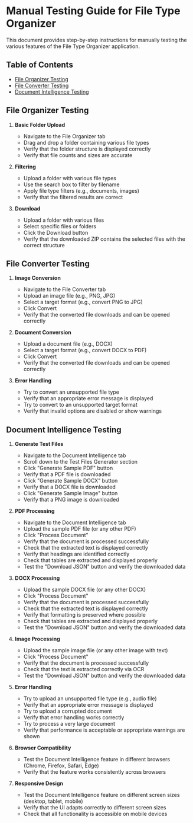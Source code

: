 # Manual Testing Guide for File Type Organizer

This document provides step-by-step instructions for manually testing the
various features of the File Type Organizer application.

## Table of Contents

- [File Organizer Testing](#file-organizer-testing)
- [File Converter Testing](#file-converter-testing)
- [Document Intelligence Testing](#document-intelligence-testing)

## File Organizer Testing

1. **Basic Folder Upload**

   - Navigate to the File Organizer tab
   - Drag and drop a folder containing various file types
   - Verify that the folder structure is displayed correctly
   - Verify that file counts and sizes are accurate

2. **Filtering**

   - Upload a folder with various file types
   - Use the search box to filter by filename
   - Apply file type filters (e.g., documents, images)
   - Verify that the filtered results are correct

3. **Download**
   - Upload a folder with various files
   - Select specific files or folders
   - Click the Download button
   - Verify that the downloaded ZIP contains the selected files with the correct
     structure

## File Converter Testing

1. **Image Conversion**

   - Navigate to the File Converter tab
   - Upload an image file (e.g., PNG, JPG)
   - Select a target format (e.g., convert PNG to JPG)
   - Click Convert
   - Verify that the converted file downloads and can be opened correctly

2. **Document Conversion**

   - Upload a document file (e.g., DOCX)
   - Select a target format (e.g., convert DOCX to PDF)
   - Click Convert
   - Verify that the converted file downloads and can be opened correctly

3. **Error Handling**
   - Try to convert an unsupported file type
   - Verify that an appropriate error message is displayed
   - Try to convert to an unsupported target format
   - Verify that invalid options are disabled or show warnings

## Document Intelligence Testing

1. **Generate Test Files**

   - Navigate to the Document Intelligence tab
   - Scroll down to the Test Files Generator section
   - Click "Generate Sample PDF" button
   - Verify that a PDF file is downloaded
   - Click "Generate Sample DOCX" button
   - Verify that a DOCX file is downloaded
   - Click "Generate Sample Image" button
   - Verify that a PNG image is downloaded

2. **PDF Processing**

   - Navigate to the Document Intelligence tab
   - Upload the sample PDF file (or any other PDF)
   - Click "Process Document"
   - Verify that the document is processed successfully
   - Check that the extracted text is displayed correctly
   - Verify that headings are identified correctly
   - Check that tables are extracted and displayed properly
   - Test the "Download JSON" button and verify the downloaded data

3. **DOCX Processing**

   - Upload the sample DOCX file (or any other DOCX)
   - Click "Process Document"
   - Verify that the document is processed successfully
   - Check that the extracted text is displayed correctly
   - Verify that formatting is preserved where possible
   - Check that tables are extracted and displayed properly
   - Test the "Download JSON" button and verify the downloaded data

4. **Image Processing**

   - Upload the sample image file (or any other image with text)
   - Click "Process Document"
   - Verify that the document is processed successfully
   - Check that the text is extracted correctly via OCR
   - Test the "Download JSON" button and verify the downloaded data

5. **Error Handling**

   - Try to upload an unsupported file type (e.g., audio file)
   - Verify that an appropriate error message is displayed
   - Try to upload a corrupted document
   - Verify that error handling works correctly
   - Try to process a very large document
   - Verify that performance is acceptable or appropriate warnings are shown

6. **Browser Compatibility**

   - Test the Document Intelligence feature in different browsers (Chrome,
     Firefox, Safari, Edge)
   - Verify that the feature works consistently across browsers

7. **Responsive Design**
   - Test the Document Intelligence feature on different screen sizes (desktop,
     tablet, mobile)
   - Verify that the UI adapts correctly to different screen sizes
   - Check that all functionality is accessible on mobile devices
